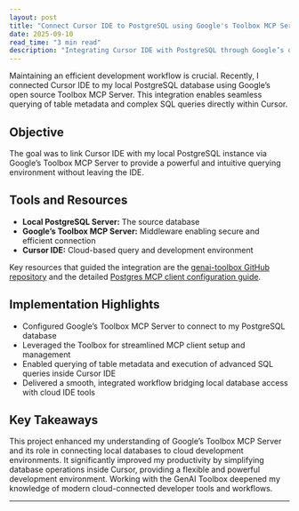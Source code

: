 ```yaml
---
layout: post  
title: "Connect Cursor IDE to PostgreSQL using Google's Toolbox MCP Server"  
date: 2025-09-10
read_time: "3 min read"  
description: "Integrating Cursor IDE with PostgreSQL through Google’s open source Toolbox MCP Server"  
---
```


Maintaining an efficient development workflow is crucial. Recently, I connected Cursor IDE to my local PostgreSQL database using Google’s open source Toolbox MCP Server. This integration enables seamless querying of table metadata and complex SQL queries directly within Cursor.

## Objective

The goal was to link Cursor IDE with my local PostgreSQL instance via Google’s Toolbox MCP Server to provide a powerful and intuitive querying environment without leaving the IDE.

## Tools and Resources

- **Local PostgreSQL Server:** The source database  
- **Google’s Toolbox MCP Server:** Middleware enabling secure and efficient connection  
- **Cursor IDE:** Cloud-based query and development environment  

Key resources that guided the integration are the [genai-toolbox GitHub repository](https://github.com/googleapis/genai-toolbox) and the detailed [Postgres MCP client configuration guide](https://googleapis.github.io/genai-toolbox/how-to/connect-ide/postgres_mcp/#configure-your-mcp-client).

## Implementation Highlights

- Configured Google’s Toolbox MCP Server to connect to my PostgreSQL database  
- Leveraged the Toolbox for streamlined MCP client setup and management  
- Enabled querying of table metadata and execution of advanced SQL queries inside Cursor IDE  
- Delivered a smooth, integrated workflow bridging local database access with cloud IDE tools  

## Key Takeaways

This project enhanced my understanding of Google’s Toolbox MCP Server and its role in connecting local databases to cloud development environments. It significantly improved my productivity by simplifying database operations inside Cursor, providing a flexible and powerful development environment. Working with the GenAI Toolbox deepened my knowledge of modern cloud-connected developer tools and workflows.

---
